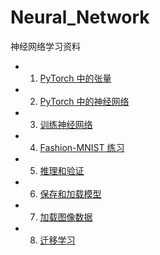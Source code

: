# Neural_Network
神经网络学习资料
- 1. [PyTorch 中的张量]
- 2. [PyTorch 中的神经网络]
- 3. [训练神经网络]
- 4. [Fashion-MNIST 练习]
- 5. [推理和验证]
- 6. [保存和加载模型]
- 7. [加载图像数据]
- 8. [迁移学习]

[PyTorch 中的张量]:https://github.com/Zhengqi-Li/Neural_Network/blob/master/Part%201%20-%20Tensors%20in%20PyTorch-zh.ipynb
[PyTorch 中的神经网络]:https://github.com/Zhengqi-Li/Neural_Network/blob/master/Part%202%20-%20Neural%20Networks%20in%20PyTorch-zh.ipynb
[训练神经网络]:https://github.com/Zhengqi-Li/Neural_Network/blob/master/Part%203%20-%20Training%20Neural%20Networks-zh.ipynb
[Fashion-MNIST 练习]:https://github.com/Zhengqi-Li/Neural_Network/blob/master/Part%204%20-%20Fashion-MNIST%20Exercise-zh.ipynb
[推理和验证]:https://github.com/Zhengqi-Li/Neural_Network/blob/master/Part%205%20-%20Inference%20and%20Validation-zh.ipynb
[保存和加载模型]:https://github.com/Zhengqi-Li/Neural_Network/blob/master/Part%206%20-%20Saving%20and%20Loading%20Models-zh.ipynb
[加载图像数据]:https://github.com/Zhengqi-Li/Neural_Network/blob/master/Part%207%20-%20Loading%20Image%20Data-zh.ipynb
[迁移学习]:https://github.com/Zhengqi-Li/Neural_Network/blob/master/Part%208%20-%20Transfer%20Learning%20Solution.ipynb
